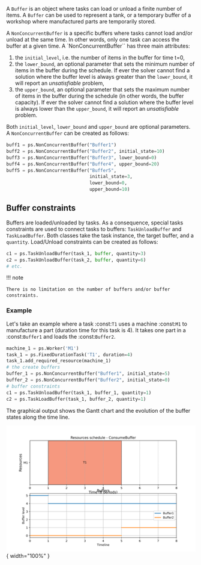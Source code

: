 A `Buffer` is an object where tasks can load or unload a finite number of items. A ``Buffer`` can be used to represent a tank, or a temporary buffer of a workshop where manufactured parts are temporarily stored.

A `NonConcurrentBuffer` is a specific buffers where tasks cannot load and/or unload at the same time. In other words, only one task can access the buffer at a given time.
A `NonConcurrentBuffer`` has three main attributes:

1. the `initial_level`, i.e. the number of items in the buffer for time t=0,
2. the `lower_bound`, an optional parameter that sets the minimum number of items in the buffer during the schedule. If ever the solver cannot find a solution where the buffer level is always greater than the `lower_bound`, it will report an *unsatisfiable* problem,
3. the `upper_bound`, an optional parameter that sets the maximum number of items in the buffer during the schedule (in other words, the buffer capacity). If ever the solver cannot find a solution where the buffer level is always lower than the `upper_bound`, it will report an *unsatisfiable* problem.

Both `initial_level`, `lower_bound` and `upper_bound` are optional parameters. A `NonConcurrentBuffer` can be created as follows:

``` py
buff1 = ps.NonConcurrentBuffer("Buffer1")
buff2 = ps.NonConcurrentBuffer("Buffer2", initial_state=10)
buff3 = ps.NonConcurrentBuffer("Buffer3", lower_bound=0)
buff4 = ps.NonConcurrentBuffer("Buffer4", upper_bound=20)
buff5 = ps.NonConcurrentBuffer("Buffer5",
                               initial_state=3,
                               lower_bound=0, 
                               upper_bound=10)
```

## Buffer constraints

Buffers are loaded/unloaded by tasks. As a consequence, special tasks constraints are used to connect tasks to buffers: `TaskUnloadBuffer` and `TaskLoadBuffer`. Both classes take the task instance, the target buffer, and a `quantity`. Load/Unload constraints can be created as follows:

``` py
c1 = ps.TaskUnloadBuffer(task_1, buffer, quantity=3)
c2 = ps.TaskUnloadBuffer(task_2, buffer, quantity=6)
# etc.
```

!!! note

    There is no limitation on the number of buffers and/or buffer constraints.

### Example

Let's take an example where a task :const:`T1` uses a machine :const:`M1` to manufacture a part (duration time for this task is 4). It takes one part in a :const:`Buffer1` and loads the :const:`Buffer2`.

``` py
machine_1 = ps.Worker('M1')
task_1 = ps.FixedDurationTask('T1', duration=4)
task_1.add_required_resource(machine_1)
# the create buffers
buffer_1 = ps.NonConcurrentBuffer("Buffer1", initial_state=5)
buffer_2 = ps.NonConcurrentBuffer("Buffer2", initial_state=0)
# buffer constraints
c1 = ps.TaskUnloadBuffer(task_1, buffer_1, quantity=1)
c2 = ps.TaskLoadBuffer(task_1, buffer_2, quantity=1)
```

The graphical output shows the Gantt chart and the evolution of the buffer states along the time line.

![Buffer example](img/BufferExample.svg){ width="100%" }

